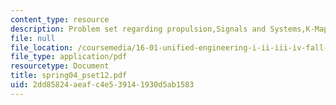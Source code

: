 ```yaml
---
content_type: resource
description: Problem set regarding propulsion,Signals and Systems,K-Maps.
file: null
file_location: /coursemedia/16-01-unified-engineering-i-ii-iii-iv-fall-2005-spring-2006/2dd85824aeafc4e539141930d5ab1583_spring04_pset12.pdf
file_type: application/pdf
resourcetype: Document
title: spring04_pset12.pdf
uid: 2dd85824-aeaf-c4e5-3914-1930d5ab1583
---
```

